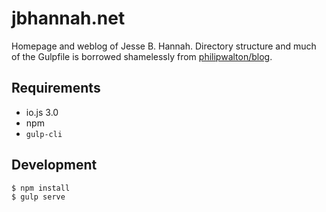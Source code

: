# jbhannah.net

Homepage and weblog of Jesse B. Hannah. Directory structure and much of the Gulpfile is borrowed shamelessly from [philipwalton/blog](https://github.com/philipwalton/blog).

## Requirements

* io.js 3.0
* npm
* `gulp-cli`

## Development

    $ npm install
    $ gulp serve
